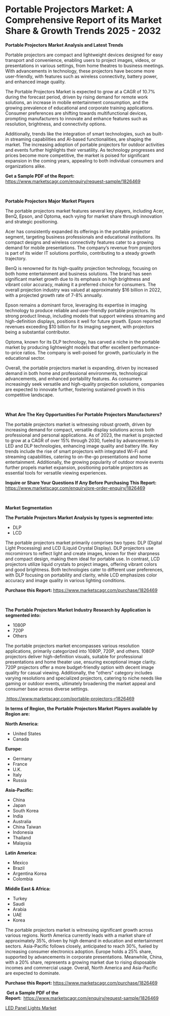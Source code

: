 <p><h1>Portable Projectors Market: A Comprehensive Report of its Market Share & Growth Trends 2025 - 2032</h1></p><p><strong>Portable Projectors Market Analysis and Latest Trends</strong></p>
<p><p>Portable projectors are compact and lightweight devices designed for easy transport and convenience, enabling users to project images, videos, or presentations in various settings, from home theatres to business meetings. With advancements in technology, these projectors have become more user-friendly, with features such as wireless connectivity, battery power, and enhanced image quality.</p><p>The Portable Projectors Market is expected to grow at a CAGR of 10.7% during the forecast period, driven by rising demand for remote work solutions, an increase in mobile entertainment consumption, and the growing prevalence of educational and corporate training applications. Consumer preferences are shifting towards multifunctional devices, prompting manufacturers to innovate and enhance features such as resolution, brightness, and connectivity options.</p><p>Additionally, trends like the integration of smart technologies, such as built-in streaming capabilities and AI-based functionalities, are shaping the market. The increasing adoption of portable projectors for outdoor activities and events further highlights their versatility. As technology progresses and prices become more competitive, the market is poised for significant expansion in the coming years, appealing to both individual consumers and organizations alike.</p></p>
<p><strong>Get a Sample PDF of the Report:&nbsp;</strong> <a href="https://www.marketscagr.com/enquiry/request-sample/1826469?utm_campaign=3577&utm_medium=2&utm_source=Github&utm_content=ia&utm_term=04042025&utm_id=portable-projectors">https://www.marketscagr.com/enquiry/request-sample/1826469</a></p>
<p>&nbsp;</p>
<p><strong>Portable Projectors Major Market Players</strong></p>
<p><p>The portable projectors market features several key players, including Acer, BenQ, Epson, and Optoma, each vying for market share through innovation and strategic positioning. </p><p>Acer has consistently expanded its offerings in the portable projector segment, targeting business professionals and educational institutions. Its compact designs and wireless connectivity features cater to a growing demand for mobile presentations. The company’s revenue from projectors is part of its wider IT solutions portfolio, contributing to a steady growth trajectory.</p><p>BenQ is renowned for its high-quality projection technology, focusing on both home entertainment and business solutions. The brand has seen significant market growth due to its emphasis on high brightness and vibrant color accuracy, making it a preferred choice for consumers. The overall projection industry was valued at approximately $16 billion in 2022, with a projected growth rate of 7-8% annually.</p><p>Epson remains a dominant force, leveraging its expertise in imaging technology to produce reliable and user-friendly portable projectors. Its strong product lineup, including models that support wireless streaming and high-definition displays, positions it well for future growth. Epson reported revenues exceeding $10 billion for its imaging segment, with projectors being a substantial contributor.</p><p>Optoma, known for its DLP technology, has carved a niche in the portable market by producing lightweight models that offer excellent performance-to-price ratios. The company is well-poised for growth, particularly in the educational sector.</p><p>Overall, the portable projectors market is expanding, driven by increased demand in both home and professional environments, technological advancements, and enhanced portability features. As consumers increasingly seek versatile and high-quality projection solutions, companies are expected to innovate further, fostering sustained growth in this competitive landscape.</p></p>
<p>&nbsp;</p>
<p><strong>What Are The Key Opportunities For Portable Projectors Manufacturers?</strong></p>
<p><p>The portable projectors market is witnessing robust growth, driven by increasing demand for compact, versatile display solutions across both professional and personal applications. As of 2023, the market is projected to grow at a CAGR of over 15% through 2030, fueled by advancements in LED and DLP technologies, enhancing image quality and battery life. Key trends include the rise of smart projectors with integrated Wi-Fi and streaming capabilities, catering to on-the-go presentations and home entertainment. Additionally, the growing popularity of outdoor movie events further propels market expansion, positioning portable projectors as essential tools for versatile viewing experiences.</p></p>
<p><strong>Inquire or Share Your Questions If Any Before Purchasing This Report:</strong> <a href="https://www.marketscagr.com/enquiry/pre-order-enquiry/1826469?utm_campaign=3577&utm_medium=2&utm_source=Github&utm_content=ia&utm_term=04042025&utm_id=portable-projectors">https://www.marketscagr.com/enquiry/pre-order-enquiry/1826469</a></p>
<p>&nbsp;</p>
<p><strong>Market Segmentation</strong></p>
<p><strong>The Portable Projectors Market Analysis by types is segmented into:</strong></p>
<p><ul><li>DLP</li><li>LCD</li></ul></p>
<p><p>The portable projectors market primarily comprises two types: DLP (Digital Light Processing) and LCD (Liquid Crystal Display). DLP projectors use micromirrors to reflect light and create images, known for their sharpness and compact design, making them ideal for portable use. In contrast, LCD projectors utilize liquid crystals to project images, offering vibrant colors and good brightness. Both technologies cater to different user preferences, with DLP focusing on portability and clarity, while LCD emphasizes color accuracy and image quality in various lighting conditions.</p></p>
<p><strong>Purchase this Report:&nbsp;</strong><a href="https://www.marketscagr.com/purchase/1826469?utm_campaign=3577&utm_medium=2&utm_source=Github&utm_content=ia&utm_term=04042025&utm_id=portable-projectors">https://www.marketscagr.com/purchase/1826469</a></p>
<p>&nbsp;</p>
<p><strong>The Portable Projectors Market Industry Research by Application is segmented into:</strong></p>
<p><ul><li>1080P</li><li>720P</li><li>Others</li></ul></p>
<p><p>The portable projectors market encompasses various resolution applications, primarily categorized into 1080P, 720P, and others. 1080P projectors deliver high-definition visuals, suitable for professional presentations and home theater use, ensuring exceptional image clarity. 720P projectors offer a more budget-friendly option with decent image quality for casual viewing. Additionally, the "others" category includes varying resolutions and specialized projectors, catering to niche needs like gaming or outdoor events, ultimately broadening the market appeal and consumer base across diverse settings.</p></p>
<p><a href="https://www.marketscagr.com/portable-projectors-r1826469?utm_campaign=3577&utm_medium=2&utm_source=Github&utm_content=ia&utm_term=04042025&utm_id=portable-projectors">&nbsp;https://www.marketscagr.com/portable-projectors-r1826469</a></p>
<p><strong>In terms of Region, the Portable Projectors Market Players available by Region are:</strong></p>
<p>
    <p> <strong> North America: </strong>
        <ul>
            <li>United States</li>
            <li>Canada</li>
        </ul>
        </p> 
    <p> <strong> Europe: </strong>
        <ul>
            <li>Germany</li>
            <li>France</li>
            <li>U.K.</li>
            <li>Italy</li>
            <li>Russia</li>
        </ul>
        </p> 
    <p> <strong> Asia-Pacific: </strong>
        <ul>
            <li>China</li>
            <li>Japan</li>
            <li>South Korea</li>
            <li>India</li>
            <li>Australia</li>
            <li>China Taiwan</li>
            <li>Indonesia</li>
            <li>Thailand</li>
            <li>Malaysia</li>
        </ul>
        </p> 
    <p> <strong> Latin America: </strong>
        <ul>
            <li>Mexico</li>
            <li>Brazil</li>
            <li>Argentina Korea</li>
            <li>Colombia</li>
        </ul>
        </p> 
    <p> <strong> Middle East & Africa: </strong>
        <ul>
            <li>Turkey</li>
            <li>Saudi</li>
            <li>Arabia</li>
            <li>UAE</li>
            <li>Korea</li>
        </ul>
    </p>
    </p>
<p><p>The portable projectors market is witnessing significant growth across various regions. North America currently leads with a market share of approximately 35%, driven by high demand in education and entertainment sectors. Asia-Pacific follows closely, anticipated to reach 30%, fueled by increasing consumer electronics adoption. Europe holds a 25% share, supported by advancements in corporate presentations. Meanwhile, China, with a 20% share, represents a growing market due to rising disposable incomes and commercial usage. Overall, North America and Asia-Pacific are expected to dominate.</p></p>
<p><strong>Purchase this Report: </strong><a href="https://www.marketscagr.com/purchase/1826469?utm_campaign=3577&utm_medium=2&utm_source=Github&utm_content=ia&utm_term=04042025&utm_id=portable-projectors">https://www.marketscagr.com/purchase/1826469</a></p>
<p>&nbsp;<strong>Get a Sample PDF of the Report:&nbsp;&nbsp;</strong><a href="https://www.marketscagr.com/enquiry/request-sample/1826469?utm_campaign=3577&utm_medium=2&utm_source=Github&utm_content=ia&utm_term=04042025&utm_id=portable-projectors">https://www.marketscagr.com/enquiry/request-sample/1826469</a></p>
<p><strong></strong></p>
<p><p><a href="https://github.com/jhoonatsev/Market-Research-Report-List-1/blob/main/led-panel-lights-market.md?utm_campaign=3577&utm_medium=2&utm_source=Github&utm_content=ia&utm_term=04042025&utm_id=portable-projectors">LED Panel Lights Market</a></p></p>